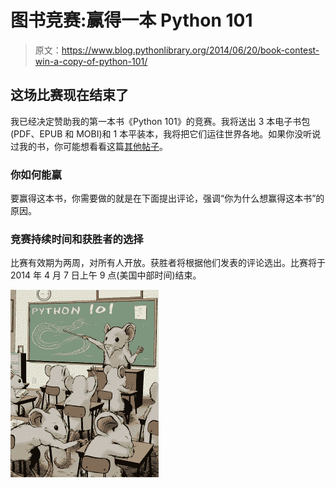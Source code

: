 # 图书竞赛:赢得一本 Python 101

> 原文：<https://www.blog.pythonlibrary.org/2014/06/20/book-contest-win-a-copy-of-python-101/>

## 这场比赛现在结束了

我已经决定赞助我的第一本书《Python 101》的竞赛。我将送出 3 本电子书包(PDF、EPUB 和 MOBI)和 1 本平装本，我将把它们运往世界各地。如果你没听说过我的书，你可能想看看这篇[其他帖子](https://www.blog.pythonlibrary.org/2014/06/03/python-101-book-published-today/)。

### 你如何能赢

要赢得这本书，你需要做的就是在下面提出评论，强调“你为什么想赢得这本书”的原因。

### 竞赛持续时间和获胜者的选择

比赛有效期为两周，对所有人开放。获胜者将根据他们发表的评论选出。比赛将于 2014 年 4 月 7 日上午 9 点(美国中部时间)结束。

[![mousecovercolor_sm](img/ce8505665a64eb8aba33c73b3f5fdce5.png)](https://www.blog.pythonlibrary.org/wp-content/uploads/2014/02/mousecovercolor_sm.jpg)